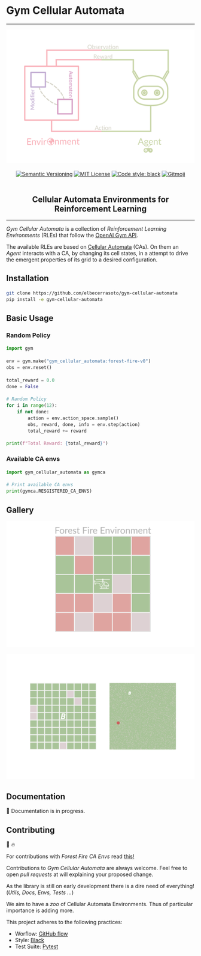# Gym Cellular Automata
---

<p align="center">
    <a href="pics/gym_automata_diagram.svg"><img src="pics/gym_automata_diagram.svg"></a>
    <br />
    <br />
    <a href="https://semver.org/"><img src="https://img.shields.io/badge/version-v0.4.0-blue" alt="Semantic Versioning"></a>
    <a href="http://choosealicense.com/licenses/mit/"><img src="https://img.shields.io/badge/license-MIT-red.svg?style=flat" alt="MIT License"></a>
    <a href="https://github.com/psf/black"><img src="https://img.shields.io/badge/code%20style-black-000000.svg" alt="Code style: black"></a>
    <a href="https://gitmoji.dev"><img src="https://img.shields.io/badge/gitmoji-%20😜%20😍-FFDD67.svg?style=flat-square" alt="Gitmoji"></a>
    <br />
    <br />
    <h2 align="center">Cellular Automata Environments for Reinforcement Learning</h2>
</p>
<hr />

_Gym Cellular Automata_ is a collection of _Reinforcement Learning Environments_ (RLEs) that follow the [OpenAI Gym API](https://gym.openai.com/docs).

The available RLEs are based on [Cellular Automata](https://en.wikipedia.org/wiki/Cellular_automaton) (CAs). On them an _Agent_ interacts with a CA, by changing its cell states, in a attempt to drive the emergent properties of its grid to a desired configuration.

## Installation

```bash
git clone https://github.com/elbecerrasoto/gym-cellular-automata
pip install -e gym-cellular-automata
```

## Basic Usage

### Random Policy

```python
import gym

env = gym.make("gym_cellular_automata:forest-fire-v0")
obs = env.reset()

total_reward = 0.0
done = False

# Random Policy
for i in range(12):
    if not done:
        action = env.action_space.sample()
        obs, reward, done, info = env.step(action)
        total_reward += reward

print(f"Total Reward: {total_reward}")
```

### Available CA envs

```python
import gym_cellular_automata as gymca

# Print available CA envs
print(gymca.RESGISTERED_CA_ENVS)
```

## Gallery

![Forest Fire](pics/forest_fire.svg)

![FF Bulldozer](pics/ff_bulldozer_prototype.svg)

## Documentation

:construction_worker: Documentation is in progress.

## Contributing

:evergreen_tree: :fire:

For contributions with _Forest Fire CA Envs_ read [this!](./gym_cellular_automata/envs/forest_fire/CONTRIBUTING.md)

Contributions to _Gym Cellular Automata_ are always welcome. Feel free to open _pull requests_ at will explaining your proposed change.

As the library is still on early development there is a dire need of everything! (_Utils, Docs, Envs, Tests ..._)

We aim to have a _zoo_ of Cellular Automata Environments. Thus of particular importance is adding more.

This project adheres to the following practices:

+ Worflow: [GitHub flow](https://guides.github.com/introduction/flow/)
+ Style: [Black](https://github.com/psf/black)
+ Test Suite: [Pytest](https://docs.pytest.org/en/stable/index.html)
